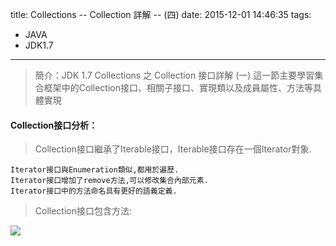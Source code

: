 title: Collections -- Collection 詳解 -- (四) 
date: 2015-12-01 14:46:35
tags: 
- JAVA
- JDK1.7
---
> 簡介：JDK 1.7 Collections 之 Collection 接口詳解 (一) 
> 這一節主要學習集合框架中的Collection接口、相關子接口、實現類以及成員屬性、方法等具體實現

<!--more-->  

#### Collection接口分析：
> Collection接口繼承了Iterable接口，Iterable接口存在一個Iterator對象.

```
Iterator接口與Enumeration類似,都用於遍歷.
Iterator接口增加了remove方法,可以修改集合內部元素.
Iterator接口中的方法命名具有更好的語義定義.
```

> Collection接口包含方法:

<img src="/images/Collection-functions.png"  />
